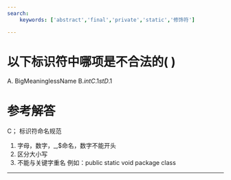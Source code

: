 ```yaml
---
search:
    keywords: ['abstract','final','private','static','修饰符']

---
```



# 以下标识符中哪项是不合法的( )

A. BigMeaninglessName 
B.$int 
C.1st 
D.$1

# 参考解答

C；
标识符命名规范
1. 字母，数字，_,$命名，数字不能开头  
2. 区分大小写
3. 不能与关键字重名 例如：public static void package class

---
